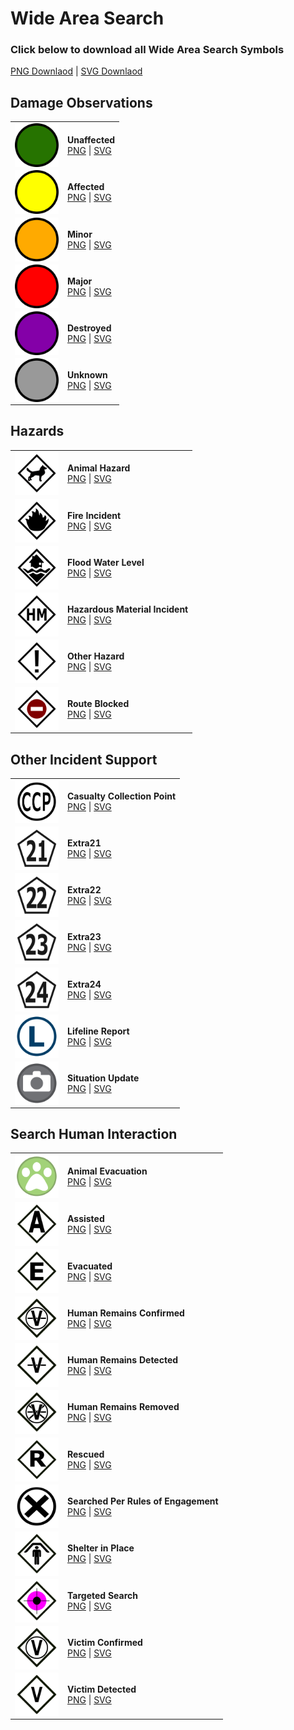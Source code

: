 # Wide Area Search

### Click below to download all Wide Area Search Symbols<br>
<a href="https://github.com/NAPSG/USR-Symbology/raw/main/Wide%20Area%20Search/was_png.zip">PNG Downlaod</a> | <a href="https://github.com/NAPSG/USR-Symbology/raw/main/Wide%20Area%20Search/was_svg.zip">SVG Downlaod</a>

## Damage Observations
|            |                     |
| ---------- | ------------------- | 
| <img src="https://github.com/NAPSG/USR-Symbology/blob/main/Wide%20Area%20Search/Damage%20Observations/SVGs/USR_WideAreaSearch_DamangeObservation_Unaffected.svg" align="center" width="70px"/> | **Unaffected** <br> <a href="https://github.com/NAPSG/USR-Symbology/blob/main/Wide%20Area%20Search/Damage%20Observations/PNGs/USR_WideAreaSearch_DamangeObservation_Unaffected.png">PNG</a> \| <a href="https://github.com/NAPSG/USR-Symbology/blob/main/Wide%20Area%20Search/Damage%20Observations/SVGs/USR_WideAreaSearch_DamangeObservation_Unaffected.svg">SVG</a>|
| <img src="https://github.com/NAPSG/USR-Symbology/blob/main/Wide%20Area%20Search/Damage%20Observations/SVGs/USR_WideAreaSearch_DamangeObservation_Affected.svg" align="center" width="70px"/> | **Affected** <br> <a href="https://github.com/NAPSG/USR-Symbology/blob/main/Wide%20Area%20Search/Damage%20Observations/PNGs/USR_WideAreaSearch_DamangeObservation_Affected.png">PNG</a> \| <a href="https://github.com/NAPSG/USR-Symbology/blob/main/Wide%20Area%20Search/Damage%20Observations/SVGs/USR_WideAreaSearch_DamangeObservation_Affected.svg">SVG</a>|
| <img src="https://github.com/NAPSG/USR-Symbology/blob/main/Wide%20Area%20Search/Damage%20Observations/SVGs/USR_WideAreaSearch_DamangeObservation_Minor.svg" align="center" width="70px"/> | **Minor** <br> <a href="https://github.com/NAPSG/USR-Symbology/blob/main/Wide%20Area%20Search/Damage%20Observations/PNGs/USR_WideAreaSearch_DamangeObservation_Minor.png">PNG</a> \| <a href="https://github.com/NAPSG/USR-Symbology/blob/main/Wide%20Area%20Search/Damage%20Observations/SVGs/USR_WideAreaSearch_DamangeObservation_Minor.svg">SVG</a>|
| <img src="https://github.com/NAPSG/USR-Symbology/blob/main/Wide%20Area%20Search/Damage%20Observations/SVGs/USR_WideAreaSearch_DamangeObservation_Major.svg" align="center" width="70px"/> | **Major** <br> <a href="https://github.com/NAPSG/USR-Symbology/blob/main/Wide%20Area%20Search/Damage%20Observations/PNGs/USR_WideAreaSearch_DamangeObservation_Major.png">PNG</a> \| <a href="https://github.com/NAPSG/USR-Symbology/blob/main/Wide%20Area%20Search/Damage%20Observations/SVGs/USR_WideAreaSearch_DamangeObservation_Major.svg">SVG</a>|
| <img src="https://github.com/NAPSG/USR-Symbology/blob/main/Wide%20Area%20Search/Damage%20Observations/SVGs/USR_WideAreaSearch_DamangeObservation_Destroyed.svg" align="center" width="70px"/> | **Destroyed** <br> <a href="https://github.com/NAPSG/USR-Symbology/blob/main/Wide%20Area%20Search/Damage%20Observations/PNGs/USR_WideAreaSearch_DamangeObservation_Destroyed.png">PNG</a> \| <a href="https://github.com/NAPSG/USR-Symbology/blob/main/Wide%20Area%20Search/Damage%20Observations/SVGs/USR_WideAreaSearch_DamangeObservation_Destroyed.svg">SVG</a>|
| <img src="https://github.com/NAPSG/USR-Symbology/blob/main/Wide%20Area%20Search/Damage%20Observations/SVGs/USR_WideAreaSearch_DamangeObservation_Unknown.svg" align="center" width="70px"/> | **Unknown** <br> <a href="https://github.com/NAPSG/USR-Symbology/blob/main/Wide%20Area%20Search/Damage%20Observations/PNGs/USR_WideAreaSearch_DamangeObservation_Unknown.png">PNG</a> \| <a href="https://github.com/NAPSG/USR-Symbology/blob/main/Wide%20Area%20Search/Damage%20Observations/SVGs/USR_WideAreaSearch_DamangeObservation_Unknown.svg">SVG</a>|

## Hazards
|            |                     |
| ---------- | ------------------- |
| <img src="https://github.com/NAPSG/USR-Symbology/blob/main/Wide%20Area%20Search/Hazards/SVGs/USR_WAS_Hazard_AnimalHazard.svg" align="center" width="70px"/> | **Animal Hazard** <br> <a href="https://github.com/NAPSG/USR-Symbology/blob/main/Wide%20Area%20Search/Hazards/PNGs/USR_WAS_Hazard_AnimalHazard.png">PNG</a> \| <a href="https://github.com/NAPSG/USR-Symbology/blob/main/Wide%20Area%20Search/Hazards/SVGs/USR_WAS_Hazard_AnimalHazard.svg">SVG</a>|
| <img src="https://github.com/NAPSG/USR-Symbology/blob/main/Wide%20Area%20Search/Hazards/SVGs/USR_WAS_Hazard_FireIncident.svg" align="center" width="70px"/> | **Fire Incident** <br> <a href="https://github.com/NAPSG/USR-Symbology/blob/main/Wide%20Area%20Search/Hazards/PNGs/USR_WAS_Hazard_FireIncident.png">PNG</a> \| <a href="https://github.com/NAPSG/USR-Symbology/blob/main/Wide%20Area%20Search/Hazards/SVGs/USR_WAS_Hazard_FireIncident.svg">SVG</a>|
| <img src="https://github.com/NAPSG/USR-Symbology/blob/main/Wide%20Area%20Search/Hazards/SVGs/USR_WAS_Hazard_FloodWaterLevel.svg" align="center" width="70px"/> | **Flood Water Level** <br> <a href="https://github.com/NAPSG/USR-Symbology/blob/main/Wide%20Area%20Search/Hazards/PNGs/USR_WAS_Hazard_FloodWaterLevel.png">PNG</a> \| <a href="https://github.com/NAPSG/USR-Symbology/blob/main/Wide%20Area%20Search/Hazards/SVGs/USR_WAS_Hazard_FloodWaterLevel.svg">SVG</a>|
| <img src="https://github.com/NAPSG/USR-Symbology/blob/main/Wide%20Area%20Search/Hazards/SVGs/USR_WAS_Hazard_HazardousMaterialIncident.svg" align="center" width="70px"/> | **Hazardous Material Incident** <br> <a href="https://github.com/NAPSG/USR-Symbology/blob/main/Wide%20Area%20Search/Hazards/PNGs/USR_WAS_Hazard_HazardousMaterialIncident.png">PNG</a> \| <a href="https://github.com/NAPSG/USR-Symbology/blob/main/Wide%20Area%20Search/Hazards/SVGs/USR_WAS_Hazard_HazardousMaterialIncident.svg">SVG</a>|
| <img src="https://github.com/NAPSG/USR-Symbology/blob/main/Wide%20Area%20Search/Hazards/SVGs/USR_WAS_Hazard_OtherHazard.svg" align="center" width="70px"/> | **Other Hazard** <br> <a href="https://github.com/NAPSG/USR-Symbology/blob/main/Wide%20Area%20Search/Hazards/PNGs/USR_WAS_Hazard_OtherHazard.png">PNG</a> \| <a href="https://github.com/NAPSG/USR-Symbology/blob/main/Wide%20Area%20Search/Hazards/SVGs/USR_WAS_Hazard_OtherHazard.svg">SVG</a>|
| <img src="https://github.com/NAPSG/USR-Symbology/blob/main/Wide%20Area%20Search/Hazards/SVGs/USR_WAS_Hazard_RouteBlocked.svg" align="center" width="70px"/> | **Route Blocked** <br> <a href="https://github.com/NAPSG/USR-Symbology/blob/main/Wide%20Area%20Search/Hazards/PNGs/USR_WAS_Hazard_RouteBlocked.png">PNG</a> \| <a href="https://github.com/NAPSG/USR-Symbology/blob/main/Wide%20Area%20Search/Hazards/SVGs/USR_WAS_Hazard_RouteBlocked.svg">SVG</a>|

## Other Incident Support
|            |                     |
| ---------- | ------------------- |
| <img src="https://github.com/NAPSG/USR-Symbology/blob/main/Wide%20Area%20Search/Other%20Incident%20Support/SVGs/USR_WideAreaSearch_OtherIncidentSupport_CasualtyCollectionPoint.svg" align="center" width="70px"/> | **Casualty Collection Point** <br> <a href="https://github.com/NAPSG/USR-Symbology/blob/main/Wide%20Area%20Search/Other%20Incident%20Support/PNGs/USR_WideAreaSearch_OtherIncidentSupport_CasualtyCollectionPoint.png">PNG</a> \| <a href="https://github.com/NAPSG/USR-Symbology/blob/main/Wide%20Area%20Search/Other%20Incident%20Support/SVGs/USR_WideAreaSearch_OtherIncidentSupport_CasualtyCollectionPoint.svg">SVG</a>|
| <img src="https://github.com/NAPSG/USR-Symbology/blob/main/Wide%20Area%20Search/Other%20Incident%20Support/SVGs/USR_WideAreaSearch_OtherIncidentSupport_Extra21.svg" align="center" width="70px"/> | **Extra21** <br> <a href="https://github.com/NAPSG/USR-Symbology/blob/main/Wide%20Area%20Search/Other%20Incident%20Support/PNGs/USR_WideAreaSearch_OtherIncidentSupport_Extra21.png">PNG</a> \| <a href="https://github.com/NAPSG/USR-Symbology/blob/main/Wide%20Area%20Search/Other%20Incident%20Support/SVGs/USR_WideAreaSearch_OtherIncidentSupport_Extra21.svg">SVG</a>|
| <img src="https://github.com/NAPSG/USR-Symbology/blob/main/Wide%20Area%20Search/Other%20Incident%20Support/SVGs/USR_WideAreaSearch_OtherIncidentSupport_Extra22.svg" align="center" width="70px"/> | **Extra22** <br> <a href="https://github.com/NAPSG/USR-Symbology/blob/main/Wide%20Area%20Search/Other%20Incident%20Support/PNGs/USR_WideAreaSearch_OtherIncidentSupport_Extra22.png">PNG</a> \| <a href="https://github.com/NAPSG/USR-Symbology/blob/main/Wide%20Area%20Search/Other%20Incident%20Support/SVGs/USR_WideAreaSearch_OtherIncidentSupport_Extra22.svg">SVG</a>|
| <img src="https://github.com/NAPSG/USR-Symbology/blob/main/Wide%20Area%20Search/Other%20Incident%20Support/SVGs/USR_WideAreaSearch_OtherIncidentSupport_Extra23.svg" align="center" width="70px"/> | **Extra23** <br> <a href="https://github.com/NAPSG/USR-Symbology/blob/main/Wide%20Area%20Search/Other%20Incident%20Support/PNGs/USR_WideAreaSearch_OtherIncidentSupport_Extra23.png">PNG</a> \| <a href="https://github.com/NAPSG/USR-Symbology/blob/main/Wide%20Area%20Search/Other%20Incident%20Support/SVGs/USR_WideAreaSearch_OtherIncidentSupport_Extra23.svg">SVG</a>|
| <img src="https://github.com/NAPSG/USR-Symbology/blob/main/Wide%20Area%20Search/Other%20Incident%20Support/SVGs/USR_WideAreaSearch_OtherIncidentSupport_Extra24.svg" align="center" width="70px"/> | **Extra24** <br> <a href="https://github.com/NAPSG/USR-Symbology/blob/main/Wide%20Area%20Search/Other%20Incident%20Support/PNGs/USR_WideAreaSearch_OtherIncidentSupport_Extra24.png">PNG</a> \| <a href="https://github.com/NAPSG/USR-Symbology/blob/main/Wide%20Area%20Search/Other%20Incident%20Support/SVGs/USR_WideAreaSearch_OtherIncidentSupport_Extra24.svg">SVG</a>|
| <img src="https://github.com/NAPSG/USR-Symbology/blob/main/Wide%20Area%20Search/Other%20Incident%20Support/SVGs/USR_WideAreaSearch_OtherIncidentSupport_LifelineReport.svg" align="center" width="70px"/> | **Lifeline Report** <br> <a href="https://github.com/NAPSG/USR-Symbology/blob/main/Wide%20Area%20Search/Other%20Incident%20Support/PNGs/USR_WideAreaSearch_OtherIncidentSupport_LifelineReport.png">PNG</a> \| <a href="https://github.com/NAPSG/USR-Symbology/blob/main/Wide%20Area%20Search/Other%20Incident%20Support/SVGs/USR_WideAreaSearch_OtherIncidentSupport_LifelineReport.svg">SVG</a>|
| <img src="https://github.com/NAPSG/USR-Symbology/blob/main/Wide%20Area%20Search/Other%20Incident%20Support/SVGs/USR_WideAreaSearch_OtherIncidentSupport_SituationUpdate.svg" align="center" width="70px"/> | **Situation Update** <br> <a href="https://github.com/NAPSG/USR-Symbology/blob/main/Wide%20Area%20Search/Other%20Incident%20Support/PNGs/USR_WideAreaSearch_OtherIncidentSupport_SituationUpdate.png">PNG</a> \| <a href="https://github.com/NAPSG/USR-Symbology/blob/main/Wide%20Area%20Search/Other%20Incident%20Support/SVGs/USR_WideAreaSearch_OtherIncidentSupport_SituationUpdate.svg">SVG</a>|

## Search Human Interaction
|            |                     |
| ---------- | ------------------- |
| <img src="https://github.com/NAPSG/USR-Symbology/blob/main/Wide%20Area%20Search/Search%20Human%20Interaction/SVGs/USR_WideAreaSearch_SearchHumanInteractions_AnimalEvacuation.svg" align="center" width="70px"/> | **Animal Evacuation** <br> <a href="https://github.com/NAPSG/USR-Symbology/blob/main/Wide%20Area%20Search/Search%20Human%20Interaction/PNGs/USR_WideAreaSearch_SearchHumanInteractions_AnimalEvacuation.png">PNG</a> \| <a href="https://github.com/NAPSG/USR-Symbology/blob/main/Wide%20Area%20Search/Search%20Human%20Interaction/SVGs/USR_WideAreaSearch_SearchHumanInteractions_AnimalEvacuation.svg">SVG</a>|
| <img src="https://github.com/NAPSG/USR-Symbology/blob/main/Wide%20Area%20Search/Search%20Human%20Interaction/SVGs/USR_WideAreaSearch_SearchHumanInteractions_Assisted.svg" align="center" width="70px"/> | **Assisted** <br> <a href="https://github.com/NAPSG/USR-Symbology/blob/main/Wide%20Area%20Search/Search%20Human%20Interaction/PNGs/USR_WideAreaSearch_SearchHumanInteractions_Assisted.png">PNG</a> \| <a href="https://github.com/NAPSG/USR-Symbology/blob/main/Wide%20Area%20Search/Search%20Human%20Interaction/SVGs/USR_WideAreaSearch_SearchHumanInteractions_Assisted.svg">SVG</a>|
| <img src="https://github.com/NAPSG/USR-Symbology/blob/main/Wide%20Area%20Search/Search%20Human%20Interaction/SVGs/USR_WideAreaSearch_SearchHumanInteractions_Evacuated.svg" align="center" width="70px"/> | **Evacuated** <br> <a href="https://github.com/NAPSG/USR-Symbology/blob/main/Wide%20Area%20Search/Search%20Human%20Interaction/PNGs/USR_WideAreaSearch_SearchHumanInteractions_Evacuated.png">PNG</a> \| <a href="https://github.com/NAPSG/USR-Symbology/blob/main/Wide%20Area%20Search/Search%20Human%20Interaction/SVGs/USR_WideAreaSearch_SearchHumanInteractions_Evacuated.svg">SVG</a>|
| <img src="https://github.com/NAPSG/USR-Symbology/blob/main/Wide%20Area%20Search/Search%20Human%20Interaction/SVGs/USR_WideAreaSearch_SearchHumanInteractions_HumanRemainsConfirmed.svg" align="center" width="70px"/> | **Human Remains Confirmed** <br> <a href="https://github.com/NAPSG/USR-Symbology/blob/main/Wide%20Area%20Search/Search%20Human%20Interaction/PNGs/USR_WideAreaSearch_SearchHumanInteractions_HumanRemainsConfirmed.png">PNG</a> \| <a href="https://github.com/NAPSG/USR-Symbology/blob/main/Wide%20Area%20Search/Search%20Human%20Interaction/SVGs/USR_WideAreaSearch_SearchHumanInteractions_HumanRemainsConfirmed.svg">SVG</a>|
| <img src="https://github.com/NAPSG/USR-Symbology/blob/main/Wide%20Area%20Search/Search%20Human%20Interaction/SVGs/USR_WideAreaSearch_SearchHumanInteractions_HumanRemainsDetected.svg" align="center" width="70px"/> | **Human Remains Detected** <br> <a href="https://github.com/NAPSG/USR-Symbology/blob/main/Wide%20Area%20Search/Search%20Human%20Interaction/PNGs/USR_WideAreaSearch_SearchHumanInteractions_HumanRemainsDetected.png">PNG</a> \| <a href="https://github.com/NAPSG/USR-Symbology/blob/main/Wide%20Area%20Search/Search%20Human%20Interaction/SVGs/USR_WideAreaSearch_SearchHumanInteractions_HumanRemainsDetected.svg">SVG</a>|
| <img src="https://github.com/NAPSG/USR-Symbology/blob/main/Wide%20Area%20Search/Search%20Human%20Interaction/SVGs/USR_WideAreaSearch_SearchHumanInteractions_HumanRemainsRemoved.svg" align="center" width="70px"/> | **Human Remains Removed** <br> <a href="https://github.com/NAPSG/USR-Symbology/blob/main/Wide%20Area%20Search/Search%20Human%20Interaction/PNGs/USR_WideAreaSearch_SearchHumanInteractions_HumanRemainsRemoved.png">PNG</a> \| <a href="https://github.com/NAPSG/USR-Symbology/blob/main/Wide%20Area%20Search/Search%20Human%20Interaction/SVGs/USR_WideAreaSearch_SearchHumanInteractions_HumanRemainsRemoved.svg">SVG</a>|
| <img src="https://github.com/NAPSG/USR-Symbology/blob/main/Wide%20Area%20Search/Search%20Human%20Interaction/SVGs/USR_WideAreaSearch_SearchHumanInteractions_Rescued.svg" align="center" width="70px"/> | **Rescued** <br> <a href="https://github.com/NAPSG/USR-Symbology/blob/main/Wide%20Area%20Search/Search%20Human%20Interaction/PNGs/USR_WideAreaSearch_SearchHumanInteractions_Rescued.png">PNG</a> \| <a href="https://github.com/NAPSG/USR-Symbology/blob/main/Wide%20Area%20Search/Search%20Human%20Interaction/SVGs/USR_WideAreaSearch_SearchHumanInteractions_Rescued.svg">SVG</a>|
| <img src="https://github.com/NAPSG/USR-Symbology/blob/main/Wide%20Area%20Search/Search%20Human%20Interaction/SVGs/USR_WideAreaSearch_SearchHumanInteractions_SearchedPerRulesofEngagement.svg" align="center" width="70px"/> | **Searched Per Rules of Engagement** <br> <a href="https://github.com/NAPSG/USR-Symbology/blob/main/Wide%20Area%20Search/Search%20Human%20Interaction/PNGs/USR_WideAreaSearch_SearchHumanInteractions_SearchedPerRulesofEngagement.png">PNG</a> \| <a href="https://github.com/NAPSG/USR-Symbology/blob/main/Wide%20Area%20Search/Search%20Human%20Interaction/SVGs/USR_WideAreaSearch_SearchHumanInteractions_SearchedPerRulesofEngagement.svg">SVG</a>|
| <img src="https://github.com/NAPSG/USR-Symbology/blob/main/Wide%20Area%20Search/Search%20Human%20Interaction/SVGs/USR_WideAreaSearch_SearchHumanInteractions_ShelterinPlace.svg" align="center" width="70px"/> | **Shelter in Place** <br> <a href="https://github.com/NAPSG/USR-Symbology/blob/main/Wide%20Area%20Search/Search%20Human%20Interaction/PNGs/USR_WideAreaSearch_SearchHumanInteractions_ShelterinPlace.png">PNG</a> \| <a href="https://github.com/NAPSG/USR-Symbology/blob/main/Wide%20Area%20Search/Search%20Human%20Interaction/SVGs/USR_WideAreaSearch_SearchHumanInteractions_ShelterinPlace.svg">SVG</a>|
| <img src="https://github.com/NAPSG/USR-Symbology/blob/main/Wide%20Area%20Search/Search%20Human%20Interaction/SVGs/USR_WideAreaSearch_SearchHumanInteractions_TargetedSearch.svg" align="center" width="70px"/> | **Targeted Search** <br> <a href="https://github.com/NAPSG/USR-Symbology/blob/main/Wide%20Area%20Search/Search%20Human%20Interaction/PNGs/USR_WideAreaSearch_SearchHumanInteractions_TargetedSearch BY.png">PNG</a> \| <a href="https://github.com/NAPSG/USR-Symbology/blob/main/Wide%20Area%20Search/Search%20Human%20Interaction/SVGs/USR_WideAreaSearch_SearchHumanInteractions_TargetedSearch.svg">SVG</a>|
| <img src="https://github.com/NAPSG/USR-Symbology/blob/main/Wide%20Area%20Search/Search%20Human%20Interaction/SVGs/USR_WideAreaSearch_SearchHumanInteractions_VictimConfirmed.svg" align="center" width="70px"/> | **Victim Confirmed** <br> <a href="https://github.com/NAPSG/USR-Symbology/blob/main/Wide%20Area%20Search/Search%20Human%20Interaction/PNGs/USR_WideAreaSearch_SearchHumanInteractions_VictimConfirmed.png">PNG</a> \| <a href="https://github.com/NAPSG/USR-Symbology/blob/main/Wide%20Area%20Search/Search%20Human%20Interaction/SVGs/USR_WideAreaSearch_SearchHumanInteractions_VictimConfirmed.svg">SVG</a>|
| <img src="https://github.com/NAPSG/USR-Symbology/blob/main/Wide%20Area%20Search/Search%20Human%20Interaction/SVGs/USR_WideAreaSearch_SearchHumanInteractions_VictimDetected.svg" align="center" width="70px"/> | **Victim Detected** <br> <a href="https://github.com/NAPSG/USR-Symbology/blob/main/Wide%20Area%20Search/Search%20Human%20Interaction/PNGs/USR_WideAreaSearch_SearchHumanInteractions_VictimDetected.png">PNG</a> \| <a href="https://github.com/NAPSG/USR-Symbology/blob/main/Wide%20Area%20Search/Search%20Human%20Interaction/SVGs/USR_WideAreaSearch_SearchHumanInteractions_VictimDetected.svg">SVG</a>|
